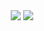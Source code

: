 <center>
    <img src="https://camo.githubusercontent.com/3d1bafe4b8b938d298aea01985673aea09a6e95d8f2dfc6cd34599d7d7f727d3/68747470733a2f2f63646e2e646973636f72646170702e636f6d2f6174746163686d656e74732f3936333139303634303932383235363037312f3939323630353637313632313135323831382f4461726b2e706e672367682d6461726b2d6d6f64652d6f6e6c79#gh-dark-mode-only" />
    <img src="[https://cdn.discordapp.com/attachments/963190640928256071/992605671839244288/Light.png](https://camo.githubusercontent.com/f0c9c9b28a9a57b8b7288aa86ed6d338effdfc78d9e80058743110218bdc75fb/68747470733a2f2f63646e2e646973636f72646170702e636f6d2f6174746163686d656e74732f3936333139303634303932383235363037312f3939323630353637313833393234343238382f4c696768742e706e672367682d6c696768742d6d6f64652d6f6e6c79)#gh-light-mode-only" />
</center>
